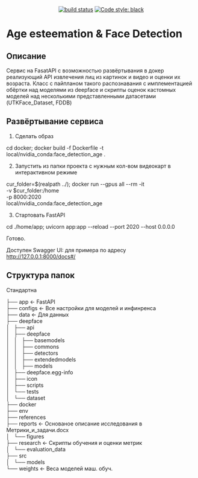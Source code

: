
<div align="center">
  <a href="https://gitlab.com/ml_edu_tarasov/full_projects/face_p_age_detection/pipelines"><img src="https://gitlab.com/ml_edu_tarasov/full_projects/face_p_age_detection/badges/dev/pipeline.svg" alt="build status"></a>
  <a href="https://github.com/psf/black"><img src="https://img.shields.io/badge/code%20style-black-000000.svg" alt="Code style: black"></a>
</div>

# Age esteemation & Face Detection

## Описание

Сервис на FasatAPI с возможностью развёртывания в докер реализующий API извлечения лиц из картинок и видео и оценки их возраста. Класс с пайпланом такого распознавания с имплементацией обёртки над моделями из deepface и скрипты оценок кастомных моделей над несколькими представленными датасетами (UTKFace_Dataset, FDDB)

## Развёртывание сервиса

1) Сделать образ

cd docker;
docker build -f Dockerfile -t local/nvidia_conda:face_detection_age .

2) Запустить из папки проекта с нужным кол-вом видеокарт в интерактивном режиме

cur_folder=$(realpath ../);
docker run --gpus all --rm -it  \
-v $cur_folder:/home \
-p 8000:2020 \
local/nvidia_conda:face_detection_age

3) Стартовать FastAPI

cd ./home/app; uvicorn app:app --reload --port 2020 --host 0.0.0.0


Готово.

Доступен Swagger UI:
для примера по адресу http://127.0.0.1:8000/docs#/


## Структура папок

Стандартна

├── app <- FastAPI  
├── configs <- Все настройки для моделей и инфинренса  
├── data <- Для данных  
├── deepface  
│   ├── api  
│   ├── deepface  
│   │   ├── basemodels  
│   │   ├── commons  
│   │   ├── detectors  
│   │   ├── extendedmodels  
│   │   ├── models  
│   ├── deepface.egg-info  
│   ├── icon  
│   ├── scripts  
│   └── tests  
│       └── dataset  
├── docker  
├── env  
├── references  
├── reports <- Основаное описание исследования в Метрики_и_задачи.docx  
│   └── figures  
├── research <- Скрипты обучения и оценки метрик  
│   └── evaluation_data  
├── src  
│   └── models  
└── weights <- Веса моделей маш. обуч.  

